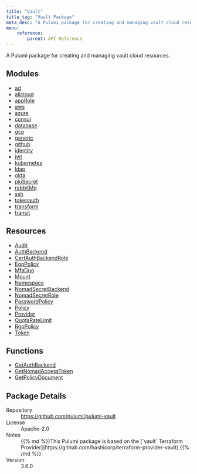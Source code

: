 ```yaml
---
title: "Vault"
title_tag: "Vault Package"
meta_desc: "A Pulumi package for creating and managing vault cloud resources."
menu:
    reference:
        parent: API Reference
---
```


<!-- WARNING: this file was generated by Pulumi Docs Generator. -->
<!-- Do not edit by hand unless you're certain you know what you are doing! -->

A Pulumi package for creating and managing vault cloud resources.

<h2 id="modules">Modules</h2>
<ul class="api">
    <li><a href="ad/" title="ad"><span class="symbol module"></span>ad</a></li>
    <li><a href="alicloud/" title="alicloud"><span class="symbol module"></span>alicloud</a></li>
    <li><a href="approle/" title="appRole"><span class="symbol module"></span>appRole</a></li>
    <li><a href="aws/" title="aws"><span class="symbol module"></span>aws</a></li>
    <li><a href="azure/" title="azure"><span class="symbol module"></span>azure</a></li>
    <li><a href="consul/" title="consul"><span class="symbol module"></span>consul</a></li>
    <li><a href="database/" title="database"><span class="symbol module"></span>database</a></li>
    <li><a href="gcp/" title="gcp"><span class="symbol module"></span>gcp</a></li>
    <li><a href="generic/" title="generic"><span class="symbol module"></span>generic</a></li>
    <li><a href="github/" title="github"><span class="symbol module"></span>github</a></li>
    <li><a href="identity/" title="identity"><span class="symbol module"></span>identity</a></li>
    <li><a href="jwt/" title="jwt"><span class="symbol module"></span>jwt</a></li>
    <li><a href="kubernetes/" title="kubernetes"><span class="symbol module"></span>kubernetes</a></li>
    <li><a href="ldap/" title="ldap"><span class="symbol module"></span>ldap</a></li>
    <li><a href="okta/" title="okta"><span class="symbol module"></span>okta</a></li>
    <li><a href="pkisecret/" title="pkiSecret"><span class="symbol module"></span>pkiSecret</a></li>
    <li><a href="rabbitmq/" title="rabbitMq"><span class="symbol module"></span>rabbitMq</a></li>
    <li><a href="ssh/" title="ssh"><span class="symbol module"></span>ssh</a></li>
    <li><a href="tokenauth/" title="tokenauth"><span class="symbol module"></span>tokenauth</a></li>
    <li><a href="transform/" title="transform"><span class="symbol module"></span>transform</a></li>
    <li><a href="transit/" title="transit"><span class="symbol module"></span>transit</a></li>
</ul>

<h2 id="resources">Resources</h2>
<ul class="api">
    <li><a href="audit" title="Audit"><span class="symbol resource"></span>Audit</a></li>
    <li><a href="authbackend" title="AuthBackend"><span class="symbol resource"></span>AuthBackend</a></li>
    <li><a href="certauthbackendrole" title="CertAuthBackendRole"><span class="symbol resource"></span>CertAuthBackendRole</a></li>
    <li><a href="egppolicy" title="EgpPolicy"><span class="symbol resource"></span>EgpPolicy</a></li>
    <li><a href="mfaduo" title="MfaDuo"><span class="symbol resource"></span>MfaDuo</a></li>
    <li><a href="mount" title="Mount"><span class="symbol resource"></span>Mount</a></li>
    <li><a href="namespace" title="Namespace"><span class="symbol resource"></span>Namespace</a></li>
    <li><a href="nomadsecretbackend" title="NomadSecretBackend"><span class="symbol resource"></span>NomadSecretBackend</a></li>
    <li><a href="nomadsecretrole" title="NomadSecretRole"><span class="symbol resource"></span>NomadSecretRole</a></li>
    <li><a href="passwordpolicy" title="PasswordPolicy"><span class="symbol resource"></span>PasswordPolicy</a></li>
    <li><a href="policy" title="Policy"><span class="symbol resource"></span>Policy</a></li>
    <li><a href="provider" title="Provider"><span class="symbol resource"></span>Provider</a></li>
    <li><a href="quotaratelimit" title="QuotaRateLimit"><span class="symbol resource"></span>QuotaRateLimit</a></li>
    <li><a href="rgppolicy" title="RgpPolicy"><span class="symbol resource"></span>RgpPolicy</a></li>
    <li><a href="token" title="Token"><span class="symbol resource"></span>Token</a></li>
</ul>

<h2 id="functions">Functions</h2>
<ul class="api">
    <li><a href="getauthbackend" title="GetAuthBackend"><span class="symbol function"></span>GetAuthBackend</a></li>
    <li><a href="getnomadaccesstoken" title="GetNomadAccessToken"><span class="symbol function"></span>GetNomadAccessToken</a></li>
    <li><a href="getpolicydocument" title="GetPolicyDocument"><span class="symbol function"></span>GetPolicyDocument</a></li>
</ul>

<h2 id="package-details">Package Details</h2>
<dl class="package-details">
	<dt>Repository</dt>
	<dd><a href="https://github.com/pulumi/pulumi-vault">https://github.com/pulumi/pulumi-vault</a></dd>
	<dt>License</dt>
	<dd>Apache-2.0</dd>
	<dt>Notes</dt>
	<dd>{{% md %}}This Pulumi package is based on the [`vault` Terraform Provider](https://github.com/hashicorp/terraform-provider-vault).{{% /md %}}</dd>
	<dt>Version</dt>
	<dd>3.6.0</dd>
</dl>

